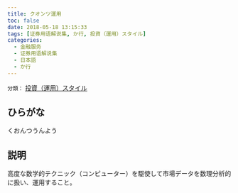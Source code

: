 ```yaml
---
title: クオンツ運用
toc: false
date: 2018-05-18 13:15:33
tags: [证券用语解说集, か行, 投資（運用）スタイル]
categories:
  - 金融服务
  - 证券用语解说集
  - 日本語
  - か行
---
```


`分類：` [投資（運用）スタイル](/tags/投資（運用）スタイル/)

## ひらがな

くおんつうんよう

## 説明

高度な数学的テクニック（コンピューター）を駆使して市場データを数理分析的に扱い、運用すること。
